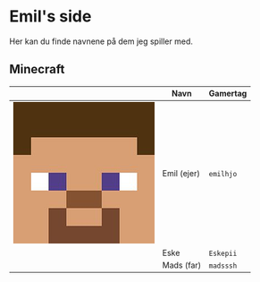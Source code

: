 # Emil's side

Her kan du finde navnene på dem jeg spiller med.


## Minecraft

|                     | Navn        | Gamertag |
|-------              |-------------|----------|
| ![tag](emilhjo.png) | Emil (ejer) | `emilhjo`|
|                     | Eske        | `Eskepii`|
|                     | Mads (far)  | `madsssh`|

